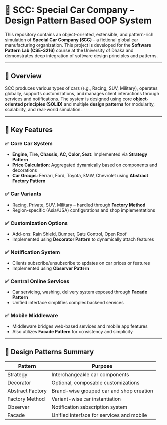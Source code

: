 # 🚗 SCC: Special Car Company – Design Pattern Based OOP System

This repository contains an object-oriented, extensible, and pattern-rich simulation of **Special Car Company (SCC)** – a fictional global car manufacturing organization. This project is developed for the **Software Pattern Lab (CSE-3216)** course at the University of Dhaka and demonstrates deep integration of software design principles and patterns.

---

## 📖 Overview

SCC produces various types of cars (e.g., Racing, SUV, Military), operates globally, supports customizations, and manages client interactions through services and notifications. The system is designed using core **object-oriented principles (SOLID)** and multiple **design patterns** for modularity, scalability, and real-world simulation.

---

## 🧩 Key Features

### ✅ Core Car System
- **Engine, Tire, Chassis, AC, Color, Seat**: Implemented via **Strategy Pattern**
- **Price Calculation**: Aggregated dynamically based on components and decorations
- **Car Groups**: Ferrari, Ford, Toyota, BMW, Chevrolet using **Abstract Factory Pattern**

### ✅ Car Variants
- Racing, Private, SUV, Military – handled through **Factory Method**
- Region-specific (Asia/USA) configurations and shop implementations

### ✅ Customization Options
- Add-ons: Rain Shield, Bumper, Gate Control, Open Roof
- Implemented using **Decorator Pattern** to dynamically attach features

### ✅ Notification System
- Clients subscribe/unsubscribe to updates on car prices or features
- Implemented using **Observer Pattern**

### ✅ Central Online Services
- Car servicing, washing, delivery system exposed through **Facade Pattern**
- Unified interface simplifies complex backend services

### ✅ Mobile Middleware
- Middleware bridges web-based services and mobile app features
- Also utilizes **Facade Pattern** for consistency and simplicity

---

## 🧠 Design Patterns Summary

| Pattern          | Purpose                                      |
|------------------|----------------------------------------------|
| Strategy         | Interchangeable car components               |
| Decorator        | Optional, composable customizations          |
| Abstract Factory | Brand-wise grouped car and shop creation     |
| Factory Method   | Variant-wise car instantiation               |
| Observer         | Notification subscription system             |
| Facade           | Unified interface for services and mobile    |

